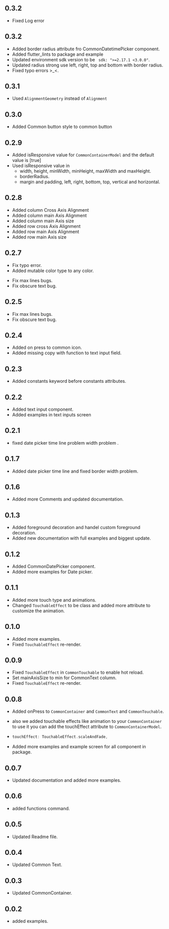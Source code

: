 ## 0.3.2

- Fixed Log error

## 0.3.2

<!-- - Added parameters to be inline if you want to edit some attribute inline without update the style.
ex: 
before =>
```dart 
CommonContainerModel containerStyle = CommonContainerModel(backgroundColor:Colors.red, width:0.2,);

CommonContainer(style:containerStyle);
CommonContainer(style:containerStyle.copyWith(paddingTop:0.01,),);
```

After =>
```dart 
CommonContainerModel containerStyle = CommonContainerModel(backgroundColor:Colors.red, width:0.2,);

CommonContainer(style:containerStyle);
CommonContainer(style:containerStyle, paddingTop:0.01,);
``` -->

- Added border radius attribute fro CommonDatetimePicker component.
- Added flutter_lints to package and example 
- Updated environment sdk version to be ` sdk: ">=2.17.1 <3.0.0"`.
- Updated radius strong use left, right, top and bottom with border radius.
- Fixed typo errors >_<.

## 0.3.1

- Used `AlignmentGeometry` instead of `Alignment`

## 0.3.0

- Added Common button style to common button

## 0.2.9

- Added isResponsive value for `CommonContainerModel` and the default value is [true]
- Used isResponsive value in 
  - width, height, minWidth, minHeight, maxWidth and maxHeight.
  - borderRadius.
  - margin and padding, left, right, bottom, top, vertical and horizontal.

## 0.2.8

- Added column Cross Axis Alignment
- Added column main Axis Alignment
- Added column main Axis size
- Added row cross Axis Alignment
- Added row main Axis Alignment
- Added row main Axis size

## 0.2.7
* Fix typo error.
* Added mutable color type to any color.

- Fix max lines bugs.
- Fix obscure text bug.


## 0.2.5
* Fix max lines bugs.
* Fix obscure text bug.

## 0.2.4

- Added on press to common icon.
- Added missing copy with function to text input field.

## 0.2.3

- Added constants keyword before constants attributes.

## 0.2.2

- Added text input component.
- Added examples in text inputs screen

## 0.2.1

- fixed date picker time line problem width problem .

## 0.1.7

- Added date picker time line and fixed border width problem.

## 0.1.6

- Added more Comments and updated documentation.

## 0.1.3

- Added foreground decoration and handel custom foreground decoration.
- Added new documentation with full examples and biggest update.

## 0.1.2

- Added CommonDatePicker component.
- Added more examples for Date picker.

## 0.1.1

- Added more touch type and animations.
- Changed `TouchableEffect` to be class and added more attribute to customize the animation.

## 0.1.0

- Added more examples.
- Fixed `TouchableEffect` re-render.

## 0.0.9

- Fixed `TouchableEffect` in `CommonTouchable` to enable hot reload.
- Set mainAxisSize to min for CommonText column.
- Fixed `TouchableEffect` re-render.

## 0.0.8

- Added onPress to `CommonContainer` and `CommonText` and `CommonTouchable`.
- also we added touchable effects like animation to your `CommonContainer` to use it you can add the touchEffect attribute to `CommonContainerModel`.

- ```dart
  touchEffect: TouchableEffect.scaleAndFade,
  ```
- Added more examples and example screen for all component in package.

## 0.0.7

- Updated documentation and added more examples.

## 0.0.6

- added functions command.

## 0.0.5

- Updated Readme file.

## 0.0.4

- Updated Common Text.

## 0.0.3

- Updated CommonContainer.

## 0.0.2

- added examples.